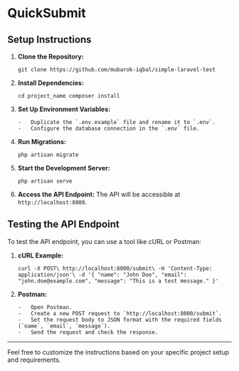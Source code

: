 QuickSubmit
============

Setup Instructions
------------------

1.  **Clone the Repository:**

    `git clone https://github.com/mubarok-iqbal/simple-laravel-test`

2.  **Install Dependencies:**

    `cd project_name
    composer install`

3.  **Set Up Environment Variables:**

        -   Duplicate the `.env.example` file and rename it to `.env`.
        -   Configure the database connection in the `.env` file.
    
4.  **Run Migrations:**

    `php artisan migrate`

5.  **Start the Development Server:**

    `php artisan serve`

6.  **Access the API Endpoint:** The API will be accessible at `http://localhost:8000`.

Testing the API Endpoint
------------------------

To test the API endpoint, you can use a tool like cURL or Postman:

1.  **cURL Example:**

    `curl -X POST\
      http://localhost:8000/submit\
      -H 'Content-Type: application/json'\
      -d '{
            "name": "John Doe",
            "email": "john.doe@example.com",
            "message": "This is a test message."
         }'`

2.  **Postman:**

        -   Open Postman.
        -   Create a new POST request to `http://localhost:8000/submit`.
        -   Set the request body to JSON format with the required fields (`name`, `email`, `message`).
        -   Send the request and check the response.

* * * * *

Feel free to customize the instructions based on your specific project setup and requirements.
